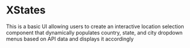 # XStates
This is a basic UI allowing users to create an interactive location selection component that dynamically populates country, state, and city dropdown menus based on API data and displays it accordingly
